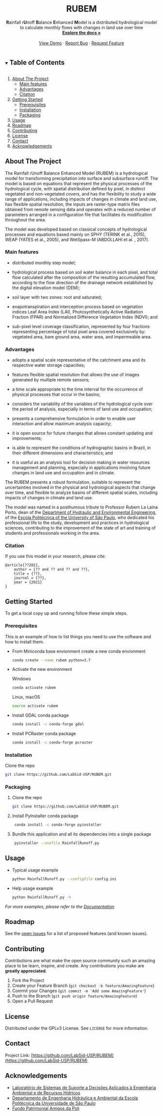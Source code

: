    <!-- PROJECT LOGO -->
<br />
<p align="center">
  <h1 align="center">RUBEM</h1>

  <p align="center">
    <b>R</b>ainfall r<b>U</b>noff <b>B</b>alance <b>E</b>nhanced <b>M</b>odel is a distributed hydrological model to calculate monthly flows with changes in land use over time
    <br />
    <a href="https://github.com/LabSid-USP/RUBEM"><strong>Explore the docs »</strong></a>
    <br />
    <br />
    <a href="https://github.com/LabSid-USP/RUBEM">View Demo</a>
    ·
    <a href="https://github.com/LabSid-USP/RUBEM/issues">Report Bug</a>
    ·
    <a href="https://github.com/LabSid-USP/RUBEM/issues">Request Feature</a>
  </p>
</p>



<!-- TABLE OF CONTENTS -->
<details open="open">
  <summary><h2 style="display: inline-block">Table of Contents</h2></summary>
  <ol>
    <li>
      <a href="#about-the-project">About The Project</a>
      <ul>
        <li><a href="#main-features">Main features</a></li>
        <li><a href="#advantages">Advantages</a></li>
        <li><a href="#citation">Citation</a></li>
      </ul>
    </li>
    <li>
      <a href="#getting-started">Getting Started</a>
      <ul>
        <li><a href="#prerequisites">Prerequisites</a></li>
        <li><a href="#installation">Installation</a></li>
        <li><a href="#packaging">Packaging</a></li>
      </ul>
    </li>
    <li><a href="#usage">Usage</a></li>
    <li><a href="#roadmap">Roadmap</a></li>
    <li><a href="#contributing">Contributing</a></li>
    <li><a href="#license">License</a></li>
    <li><a href="#contact">Contact</a></li>
    <li><a href="#acknowledgements">Acknowledgements</a></li>
  </ol>
</details>


<!-- ABOUT THE PROJECT -->
## About The Project

The Rainfall rUnoff Balance Enhanced Model (RUBEM) is a hydrological model for transforming precipitation into surface and subsurface runoff. The model is based on equations that represent the physical processes of the hydrological cycle, with spatial distribution defined by pixel, in distinct vegetated and non-vegetated covers, and has the flexibility to study a wide range of applications, including impacts of changes in climate and land use, has flexible spatial resolution, the inputs are raster-type matrix files obtained from remote sensing data and operates with a reduced number of parameters arranged in a configuration file that facilitates its modification throughout the area.

The model was developed based on classical concepts of hydrological processes and equations based mainly on SPHY (TERINK et al., 2015), WEAP (YATES et al., 2005), and WetSpass-M (ABDOLLAHI et al. , 2017). 

### Main features

* distributed monthly step model;

* hydrological process based on soil water balance in each pixel, and total flow calculated after the composition of the resulting accumulated flow, according to the flow direction of the drainage network established by the digital elevation model (DEM);

* soil layer with two zones: root and saturated;

* evapotranspiration and interception process based on vegetation indices Leaf Area Index (LAI), Photosynthetically Active Radiation Fraction (FPAR) and Normalized Difference Vegetation Index (NDVI); and

* sub-pixel level coverage classification, represented by four fractions representing percentage of total pixel area covered exclusively by: vegetated area, bare ground area, water area, and impermeable area.

### Advantages

* adopts a spatial scale representative of the catchment area and its respective water storage capacities;

* features flexible spatial resolution that allows the use of images generated by multiple remote sensors;

* a time scale appropriate to the time interval for the occurrence of physical processes that occur in the basins;

* considers the variability of the variables of the hydrological cycle over the period of analysis, especially in terms of land use and occupation;

* presents a comprehensive formulation in order to enable user interaction and allow maximum analysis capacity;

* it is open source for future changes that allows constant updating and improvements;

* is able to represent the conditions of hydrographic basins in Brazil, in their different dimensions and characteristics; and

* it is useful as an analysis tool for decision making in water resources management and planning, especially in applications involving future changes in land use and occupation and in climate.

The RUBEM presents a robust formulation, suitable to represent the uncertainties involved in the physical and hydrological aspects that change over time, and flexible to analyze basins of different spatial scales, including impacts of changes in climate and land use.

The model was named in a posthumous tribute to Professor Rubem La Laina Porto, dean of the [Department of Hydraulic and Environmental Engineering](http://www.pha.poli.usp.br/), of the [Escola Politécnica of the University of São Paulo](https://www.poli.usp.br/), who dedicated his professional life to the study, development and practices in hydrological sciences, contributing to the improvement of the state of art and training of students and professionals working in the area.

### Citation

If you use this model in your research, please cite:

	@article{??2021,
		author = {?? and ?? and ?? and ??},
		title = {??},
		journal = {??},
		year = {2021}
	}

<!-- GETTING STARTED -->
## Getting Started

To get a local copy up and running follow these simple steps.

### Prerequisites

This is an example of how to list things you need to use the software and how to install them.

* From Miniconda base envionment create a new conda envionment
   ```sh
   conda create --name rubem python=3.7
   ```
 * Activate the new environment

    Windows

     ```powershell
     conda activate rubem
     ```
    
    Linux, macOS
   
     ```sh
     source activate rubem
     ```
  
  * Install GDAL conda package
 
     ```sh
     conda install -c conda-forge gdal 
     ```
 
 * Install PCRaster conda package
 
   ```sh
   conda install -c conda-forge pcraster 
   ```

### Installation

Clone the repo
   ```sh
   git clone https://github.com/LabSid-USP/RUBEM.git
   ```
   
### Packaging

1. Clone the repo
   ```sh
   git clone https://github.com/LabSid-USP/RUBEM.git
   ```
2. Install PyInstaller conda package
   ```sh
    conda install -c conda-forge pyinstaller 
   ```   
3. Bundle this application and all its dependencies into a single package 
   ```sh
    pyinstaller -–onefile RainfallRunoff.py
   ```
   
<!-- USAGE EXAMPLES -->
## Usage

 * Typical usage example
   ```sh
   python RainfallRunoff.py --configfile config.ini
   ```
 * Help usage example
   ```sh
   python RainfallRunoff.py -h
   ```   

_For more examples, please refer to the [Documentation](https://example.com)_

<!-- ROADMAP -->
## Roadmap

See the [open issues](https://github.com/LabSid-USP/RUBEM/issues) for a list of proposed features (and known issues).


<!-- CONTRIBUTING -->
## Contributing

Contributions are what make the open source community such an amazing place to be learn, inspire, and create. Any contributions you make are **greatly appreciated**.

1. Fork the Project
2. Create your Feature Branch (`git checkout -b feature/AmazingFeature`)
3. Commit your Changes (`git commit -m 'Add some AmazingFeature'`)
4. Push to the Branch (`git push origin feature/AmazingFeature`)
5. Open a Pull Request

<!-- LICENSE -->
## License

Distributed under the GPLv3 License. See `LICENSE` for more information.

<!-- CONTACT -->
## Contact

Project Link: [https://github.com/LabSid-USP/RUBEM](https://github.com/LabSid-USP/RUBEM)

<!-- ACKNOWLEDGEMENTS -->
## Acknowledgements

* [Laboratório de Sistemas de Suporte a Decisões Aplicados à Engenharia Ambiental e de Recursos Hídricos](http://labsid.eng.br/Contato.aspx)
* [Departamento de Engenharia Hidráulica e Ambiental da Escola Politécnica da Universidade de São Paulo](http://www.pha.poli.usp.br/)
* [Fundo Patrimonial Amigos da Poli](https://www.amigosdapoli.com.br/)
